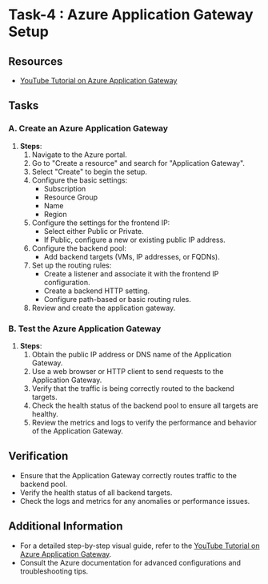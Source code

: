 # Task-4 : Azure Application Gateway Setup

## Resources

- [YouTube Tutorial on Azure Application Gateway](https://www.youtube.com/watch?v=B3O6bXu-NbM)

## Tasks

### A. Create an Azure Application Gateway

1. **Steps**:
   1. Navigate to the Azure portal.
   2. Go to "Create a resource" and search for "Application Gateway".
   3. Select "Create" to begin the setup.
   4. Configure the basic settings:
      - Subscription
      - Resource Group
      - Name
      - Region
   5. Configure the settings for the frontend IP:
      - Select either Public or Private.
      - If Public, configure a new or existing public IP address.
   6. Configure the backend pool:
      - Add backend targets (VMs, IP addresses, or FQDNs).
   7. Set up the routing rules:
      - Create a listener and associate it with the frontend IP configuration.
      - Create a backend HTTP setting.
      - Configure path-based or basic routing rules.
   8. Review and create the application gateway.

### B. Test the Azure Application Gateway

1. **Steps**:
   1. Obtain the public IP address or DNS name of the Application Gateway.
   2. Use a web browser or HTTP client to send requests to the Application Gateway.
   3. Verify that the traffic is being correctly routed to the backend targets.
   4. Check the health status of the backend pool to ensure all targets are healthy.
   5. Review the metrics and logs to verify the performance and behavior of the Application Gateway.

## Verification

- Ensure that the Application Gateway correctly routes traffic to the backend pool.
- Verify the health status of all backend targets.
- Check the logs and metrics for any anomalies or performance issues.

## Additional Information

- For a detailed step-by-step visual guide, refer to the [YouTube Tutorial on Azure Application Gateway](https://www.youtube.com/watch?v=B3O6bXu-NbM).
- Consult the Azure documentation for advanced configurations and troubleshooting tips.
